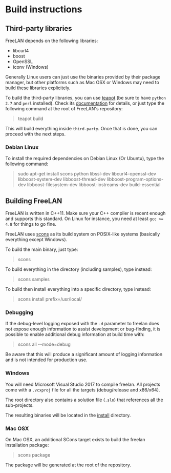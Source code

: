 Build instructions
==================

Third-party libraries
---------------------

FreeLAN depends on the following libraries:

- libcurl4
- boost
- OpenSSL
- iconv (Windows)

Generally Linux users can just use the binaries provided by their package manager, but other platforms such as Mac OSX or Windows may need to build these libraries explicitely.

To build the third-party libraries, you can use [teapot](https://github.com/freelan-developers/teapot) (be sure to have `python 2.7` and `perl` installed). Check its [documentation](http://teapot-builder.readthedocs.org/en/latest/) for details, or just type the following command at the root of FreeLAN's repository:

> teapot build

This will build everything inside `third-party`. Once that is done, you can proceed with the next steps.

### Debian Linux

To install the required dependencies on Debian Linux (Or Ubuntu), type the following command:

> sudo apt-get install scons python libssl-dev libcurl4-openssl-dev libboost-system-dev libboost-thread-dev libboost-program-options-dev libboost-filesystem-dev libboost-iostreams-dev build-essential

Building FreeLAN
----------------

FreeLAN is written in C++11. Make sure your C++ compiler is recent enough and supports this standard. On Linux for instance, you need at least `gcc >= 4.8` for things to go fine.

FreeLAN uses [scons](http://www.scons.org/) as its build system on POSIX-like systems (basically everything except Windows).

To build the main binary, just type:

> scons

To build everything in the directory (including samples), type instead:

> scons samples

To build then install everything into a specific directory, type instead:

> scons install prefix=/usr/local/

### Debugging

If the debug-level logging exposed with the `-d` parameter to freelan does not expose enough information to assist development or bug-finding, it is possible to enable additional debug information at build time with:

> scons all --mode=debug

Be aware that this will produce a significant amount of logging information and is not intended for production use.

### Windows

You will need Microsoft Visual Studio 2017 to compile freelan. All projects come with a `.vcxproj` file for all the targets (debug/release and x86/x64).

The root directory also contains a solution file (`.sln`) that references all the sub-projects.

The resulting binaries will be located in the [install](install) directory.

### Mac OSX

On Mac OSX, an additional SCons target exists to build the freelan installation package:

> scons package

The package will be generated at the root of the repository.
